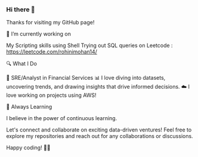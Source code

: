### Hi there 👋

<!--
**pleiadev24/pleiadev24** is a ✨ _special_ ✨ repository because its `README.md` (this file) appears on your GitHub profile.

Here are some ideas to get you started:

- ...
- 🌱 I’m currently learning ...
- 👯 I’m looking to collaborate on ...
- 🤔 I’m looking for help with ...
- 💬 Ask me about ...
- 📫 How to reach me: ... 😄 Pronouns: ...

-->
Thanks for visiting my GitHub page!

🔭 I’m currently working on 

My Scripting skills using Shell
Trying out SQL queries on Leetcode : https://leetcode.com/rohinimohan14/

🔍 What I Do

🏦 SRE/Analyst in Financial Services
📊 I love diving into datasets, uncovering trends, and drawing insights that drive informed decisions.
☁️ I love working on projects using AWS!

🌱 Always Learning

I believe in the power of continuous learning. 

Let's connect and collaborate on exciting data-driven ventures! Feel free to explore my repositories and reach out for any collaborations or discussions. 

Happy coding! 🚀✨

